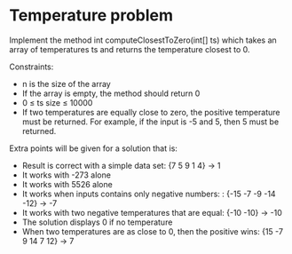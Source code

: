 # Temperature problem

Implement the method int computeClosestToZero(int[] ts) which takes an array of temperatures ts and returns the
temperature closest to 0.

Constraints:

- n is the size of the array
- If the array is empty, the method should return 0
- 0 ≤ ts size ≤ 10000
- If two temperatures are equally close to zero, the positive temperature must be returned. For example, if the
  input is -5 and 5, then 5 must be returned.

Extra points will be given for a solution that is:

- Result is correct with a simple data set: {7 5 9 1 4} -> 1
- It works with -273 alone
- It works with 5526 alone
- It works when inputs contains only negative numbers: : {-15 -7 -9 -14 -12} -> -7
- It works with two negative temperatures that are equal: {-10 -10} -> -10
- The solution displays 0 if no temperature
- When two temperatures are as close to 0, then the positive wins: {15 -7 9 14 7 12} -> 7